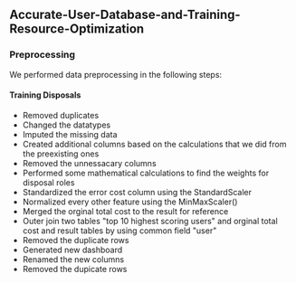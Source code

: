 ## Accurate-User-Database-and-Training-Resource-Optimization

### Preprocessing

 We performed data preprocessing in the following steps:
 
 #### Training Disposals
 
* Removed duplicates 
* Changed the datatypes
* Imputed the missing data
* Created additional columns based on the calculations that we did from the preexisting ones 
* Removed the unnessacary columns 
* Performed some mathematical calculations to find the weights for disposal roles
* Standardized the error cost column using the StandardScaler 
* Normalized every other feature using the MinMaxScaler()  
* Merged the orginal total cost to the result for reference
* Outer join two tables "top 10 highest scoring users" and orginal total cost and result tables by using common field "user"
* Removed the duplicate rows
* Generated new dashboard
* Renamed the new columns
* Removed the dupicate rows

